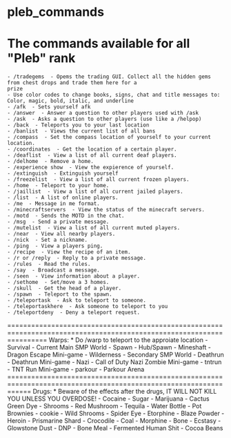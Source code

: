 # pleb_commands
The commands available for all "Pleb" rank
======================================================================================================================
    - /tradegems  - Opems the trading GUI. Collect all the hidden gems from chest drops and trade them here for a                         prize
    - Use color codes to change books, signs, chat and title messages to: Color, magic, bold, italic, and underline
    - /afk  - Sets yourself afk
    - /answer  - Answer a question to other players used with /ask
    - /ask  - Asks a question to other players (use like a /helpop)
    - /back  - Teleports you to your last location
    - /banlist  - Views the current list of all bans
    - /compass  - Set the compass location of yourself to your current location.
    - /coordinates  - Get the location of a certain player.
    - /deaflist  - View a list of all current deaf players.
    - /delhome  - Remove a home.
    - /experience show  - View the expierence of yourself.
    - /extinguish  - Extinguish yourself
    - /freezelist  - View a list of all current frozen players.
    - /home  - Teleport to your home.
    - /jaillist  - View a list of all current jailed players.
    - /list  - A list of online players.
    - /me  - Message in me format.
    - /minecraftservers  - View the status of the minecraft servers.
    - /motd  - Sends the MOTD in the chat.
    - /msg  - Send a private message.
    - /mutelist  - View a list of all current muted players.
    - /near  - View all nearby players.
    - /nick  - Set a nickname.
    - /ping  - View a players ping.
    - /recipe  - View the recipe of an item.
    - /r or /reply  - Reply to a private message.
    - /rules  - Read the rules.
    - /say  - Broadcast a message.
    - /seen  - View information about a player.
    - /sethome  - Set/move a 3 homes.
    - /skull  - Get the head of a player.
    - /spawn  - Teleport to the spawn.
    - /teleportask  - Ask to teleport to someone.
    - /teleportaskhere  - Ask someone to teleport to you
    - /teleportdeny  - Deny a teleport request.
======================================================================================================================
    Warps:
    * Do /warp to teleport to the approiate location
    - Survival  - Current Main SMP World
    - Spawn  - Hub/Spawn
    - Mineshaft  - Dragon Escape Mini-game
    - Wilderness  - Secondary SMP World
    - Deathrun  - Deathrun Mini-game
    - Nazi  - Call of Duty Nazi Zombie Mini-game
    - tntrun  - TNT Run Mini-game
    - parkour  - Parkour Arena
    ==================================================================================================================
    Drugs:
    * Beware of the effects after the drugs, IT WILL NOT KILL YOU UNLESS YOU OVERDOSE!
    - Cocaine  - Sugar
    - Marijuana  - Cactus Green Dye
    - Shrooms  - Red Mushroom
    - Tequila  - Water Bottle
    - Pot Brownies  - cookie
    - Wild Shrooms  - Spider Eye
    - Etorphine  - Blaze Powder
    - Heroin  - Prismarine Shard
    - Crocodile  - Coal
    - Morphine  - Bone
    - Ecstasy  - Glowstone Dust
    - DNP  - Bone Meal
    - Fermented Human Shit  - Cocoa Beans
